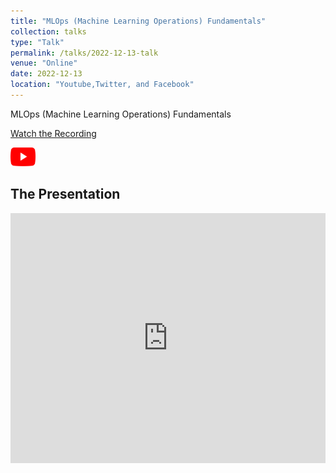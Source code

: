 ```yaml
---
title: "MLOps (Machine Learning Operations) Fundamentals"
collection: talks
type: "Talk"
permalink: /talks/2022-12-13-talk
venue: "Online"
date: 2022-12-13
location: "Youtube,Twitter, and Facebook"
---
```


MLOps (Machine Learning Operations) Fundamentals


[Watch the Recording](https://www.youtube.com/live/_LBu6ZbW0PY?si=8Kz1O4ciQdU5oZKn)

<a href="https://www.youtube.com/live/_LBu6ZbW0PY?si=8Kz1O4ciQdU5oZKn">
  <img src="https://raw.githubusercontent.com/Ruqyai/ruqyai.github.io/main/images/youtube.png" alt="YouTube" style="width: 40px; height: 30px;">
</a>

## The Presentation

<iframe src="https://docs.google.com/presentation/d/e/2PACX-1vRXnhL74xMb1gxQtLufW0zg3UlP85sLwME_ylD9ffYTm0OYT0g6l8ABX-7ncBKBY2nFO7dv5YGNtf41/embed?start=false&loop=false&delayms=3000" frameborder="0" width="100%" height="400px" allowfullscreen="true" mozallowfullscreen="true" webkitallowfullscreen="true"></iframe>